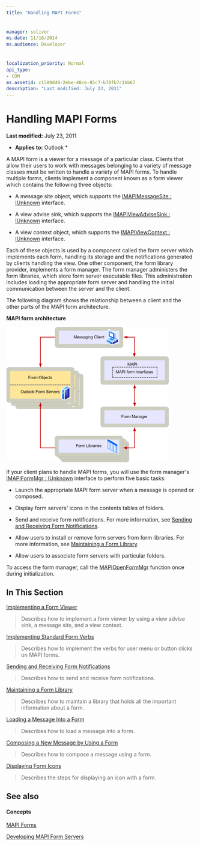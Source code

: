 ```yaml
---
title: "Handling MAPI Forms"
 
 
manager: soliver
ms.date: 11/16/2014
ms.audience: Developer
 
 
localization_priority: Normal
api_type:
- COM
ms.assetid: c1589d49-2ebe-48ce-85c7-b70fb7c1bb67
description: "Last modified: July 23, 2011"
---
```


# Handling MAPI Forms

 **Last modified:** July 23, 2011 
  
 * **Applies to:** Outlook * 
  
A MAPI form is a viewer for a message of a particular class. Clients that allow their users to work with messages belonging to a variety of message classes must be written to handle a variety of MAPI forms. To handle multiple forms, clients implement a component known as a form viewer which contains the following three objects:
  
- A message site object, which supports the [IMAPIMessageSite : IUnknown](imapimessagesiteiunknown.md) interface. 
    
- A view advise sink, which supports the [IMAPIViewAdviseSink : IUnknown](imapiviewadvisesinkiunknown.md) interface. 
    
- A view context object, which supports the [IMAPIViewContext : IUnknown](imapiviewcontextiunknown.md) interface. 
    
Each of these objects is used by a component called the form server which implements each form, handling its storage and the notifications generated by clients handling the view. One other component, the form library provider, implements a form manager. The form manager administers the form libraries, which store form server executable files. This administration includes loading the appropriate form server and handling the initial communication between the server and the client.
  
The following diagram shows the relationship between a client and the other parts of the MAPI form architecture.
  
 **MAPI form architecture**
  
![MAPI form architecture](media/forms01.gif)
  
If your client plans to handle MAPI forms, you will use the form manager's [IMAPIFormMgr : IUnknown](imapiformmgriunknown.md) interface to perform five basic tasks: 
  
- Launch the appropriate MAPI form server when a message is opened or composed.
    
- Display form servers' icons in the contents tables of folders.
    
- Send and receive form notifications. For more information, see [Sending and Receiving Form Notifications](sending-and-receiving-form-notifications.md).
    
- Allow users to install or remove form servers from form libraries. For more information, see [Maintaining a Form Library](maintaining-a-form-library.md).
    
- Allow users to associate form servers with particular folders.
    
To access the form manager, call the [MAPIOpenFormMgr](mapiopenformmgr.md) function once during initialization. 
  
## In This Section

[Implementing a Form Viewer](implementing-a-form-viewer.md)
  
> Describes how to implement a form viewer by using a view advise sink, a message site, and a view context.
    
[Implementing Standard Form Verbs](implementing-standard-form-verbs.md)
  
> Describes how to implement the verbs for user menu or button clicks on MAPI forms.
    
[Sending and Receiving Form Notifications](sending-and-receiving-form-notifications.md)
  
> Describes how to send and receive form notifications.
    
[Maintaining a Form Library](maintaining-a-form-library.md)
  
> Describes how to maintain a library that holds all the important information about a form.
    
[Loading a Message Into a Form](loading-a-message-into-a-form.md)
  
> Describes how to load a message into a form.
    
[Composing a New Message by Using a Form](composing-a-new-message-by-using-a-form.md)
  
> Describes how to compose a message using a form.
    
[Displaying Form Icons](displaying-form-icons.md)
  
> Describes the steps for displaying an icon with a form.
    
## See also

#### Concepts

[MAPI Forms](mapi-forms.md)
  
[Developing MAPI Form Servers](developing-mapi-form-servers.md)

